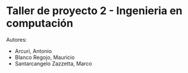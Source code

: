 # Taller de proyecto 2 - Ingenieria en computación

Autores: 
- Arcuri, Antonio
- Blanco Regojo, Mauricio
- Santarcangelo Zazzetta, Marco
